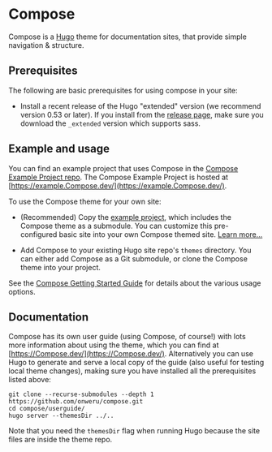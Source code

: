 # Compose

Compose is a [Hugo](https://gohugo.io/) theme for documentation sites, that provide simple navigation & structure.

## Prerequisites

The following are basic prerequisites for using compose in your site:

- Install a recent release of the Hugo "extended" version (we recommend version 0.53 or later). If you install from the 
  [release page](https://github.com/gohugoio/hugo/releases), make sure you download the `_extended` version 
  which supports sass.

## Example and usage

You can find an example project that uses Compose in the [Compose Example Project repo](https://github.com/onweru/compose). The Compose Example Project is hosted at [https://example.Compose.dev/](https://example.Compose.dev/).

To use the Compose theme for your own site:

  - (Recommended) Copy the [example project](https://github.com/onweru/compose), which includes the Compose theme as a submodule.
    You can customize this pre-configured basic site into your own Compose themed site. [Learn more...](https://github.com/onweru/compose)
  
  - Add Compose to your existing Hugo site repo's `themes` directory. You can either add Compose as a Git submodule, or clone the Compose theme into your project.

See the [Compose Getting Started Guide](https://Compose.dev/docs/getting-started/) for details about the various usage options.

## Documentation

Compose has its own user guide (using Compose, of course!) with lots more information about using the theme, which you can find at [https://Compose.dev/](https://Compose.dev/). Alternatively you can use Hugo to generate and serve a local copy of the guide (also useful for testing local theme changes), making sure you have installed all the prerequisites listed above:

```
git clone --recurse-submodules --depth 1 https://github.com/onweru/compose.git
cd compose/userguide/
hugo server --themesDir ../..
```

Note that you need the `themesDir` flag when running Hugo because the site files are inside the theme repo.
